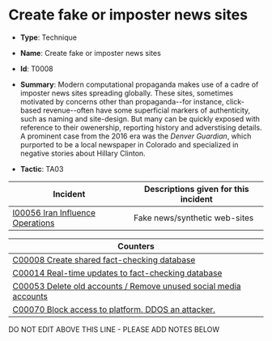 # Create fake or imposter news sites

* **Type**: Technique

* **Name**: Create fake or imposter news sites

* **Id**: T0008

* **Summary**: Modern computational propaganda makes use of a cadre of imposter news sites spreading globally. These sites, sometimes motivated by concerns other than propaganda--for instance, click-based revenue--often have some superficial markers of authenticity, such as naming and site-design. But many can be quickly exposed with reference to their owenership, reporting history and adverstising details. A prominent case from the 2016 era was the _Denver Guardian_, which purported to be a local newspaper in Colorado and specialized in negative stories about Hillary Clinton.

* **Tactic**: TA03


| Incident | Descriptions given for this incident |
| -------- | -------------------- |
| [I00056 Iran Influence Operations](../incidents/I00056.md) | Fake news/synthetic web-sites |



| Counters |
| -------- |
| [C00008 Create shared fact-checking database](../counters/C00008.md) |
| [C00014 Real-time updates to fact-checking database](../counters/C00014.md) |
| [C00053 Delete old accounts / Remove unused social media accounts](../counters/C00053.md) |
| [C00070 Block access to platform. DDOS an attacker.](../counters/C00070.md) |


DO NOT EDIT ABOVE THIS LINE - PLEASE ADD NOTES BELOW